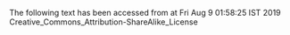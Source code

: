 The following text has been accessed from at Fri Aug 9 01:58:25 IST 2019
Creative_Commons_Attribution-ShareAlike_License
